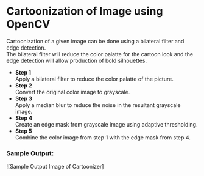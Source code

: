 # Cartoonization of Image using OpenCV
Cartoonization of a given image can be done using a bilateral filter and edge detection. <br/>
The bilateral filter will reduce the color palatte for the cartoon look and the edge detection will allow production of bold silhouettes. <br/>

- **Step 1** <br/>
  Apply a bilateral filter to reduce the color palatte of the picture.
- **Step 2** <br/>
  Convert the original color image to grayscale.
- **Step 3** <br/>
  Apply a median blur to reduce the noise in the resultant grayscale image.
- **Step 4** <br/>
  Create an edge mask from grayscale image using adaptive thresholding.
- **Step 5** <br/>
  Combine the color image from step 1 with the edge mask from step 4.
  
### Sample Output:

![Sample Output Image of Cartoonizer]
